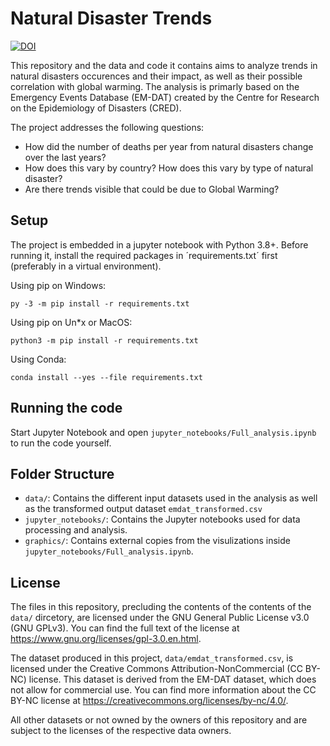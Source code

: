 # Natural Disaster Trends
[![DOI](https://zenodo.org/badge/639792491.svg)](https://zenodo.org/badge/latestdoi/639792491)

This repository and the data and code it contains aims to analyze trends in natural disasters occurences and their impact, as well as their possible correlation with global warming. The analysis is primarly based on the Emergency Events Database (EM-DAT) created by the Centre for Research on the Epidemiology of Disasters (CRED).

The project addresses the following questions:
- How did the number of deaths per year from natural disasters change over the last years?
- How does this vary by country? How does this vary by type of natural disaster?
- Are there trends visible that could be due to Global Warming?

## Setup
The project is embedded in a jupyter notebook with Python 3.8+. Before running it, install the required packages in ´requirements.txt´ first (preferably in a virtual environment). 

Using pip on Windows:
```
py -3 -m pip install -r requirements.txt
```
Using pip on Un*x or MacOS:
```
python3 -m pip install -r requirements.txt
```
Using Conda:
```
conda install --yes --file requirements.txt
```

## Running the code

Start Jupyter Notebook and open `jupyter_notebooks/Full_analysis.ipynb` to run the code yourself.

## Folder Structure

- `data/`: Contains the different input datasets used in the analysis as well as the transformed output dataset `emdat_transformed.csv`
- `jupyter_notebooks/`: Contains the Jupyter notebooks used for data processing and analysis.
- `graphics/`: Contains external copies from the visulizations inside `jupyter_notebooks/Full_analysis.ipynb`.

## License
The files in this repository, precluding the contents of the contents of the `data/` dircetory, are licensed under the GNU General Public License v3.0 (GNU GPLv3). You can find the full text of the license at https://www.gnu.org/licenses/gpl-3.0.en.html.

The dataset produced in this project, `data/emdat_transformed.csv`, is licensed under the Creative Commons Attribution-NonCommercial (CC BY-NC) license. This dataset is derived from the EM-DAT dataset, which does not allow for commercial use. You can find more information about the CC BY-NC license at https://creativecommons.org/licenses/by-nc/4.0/.

All other datasets or not owned by the owners of this repository and are subject to the licenses of the respective data owners.
